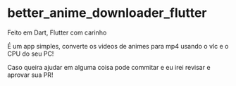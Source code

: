 # better_anime_downloader_flutter

<text>Feito em Dart, Flutter com carinho</text>

<text>É um app simples, converte os videos de animes para mp4 usando o vlc e o CPU do seu PC!</text>

<text>Caso queira ajudar em alguma coisa pode commitar e eu irei revisar e aprovar sua PR!</text>

